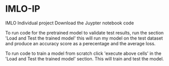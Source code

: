 # IMLO-IP
IMLO Individual project
Download the Juypter notebook code 

To run code for the pretrained model to validate test results, run the section 'Load and Test the trained model' this will run my model on the test dataset and produce an accuracy score as a perecentage and the average loss.

To run code to train a model from scratch click 'execute above cells' in the 'Load and Test the trained model' section. This will train and test the model.